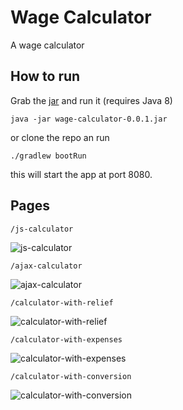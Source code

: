 Wage Calculator
===========
A wage calculator

## How to run
Grab the  [jar](https://github.com/Valentin-Paramonov/wage-calculator/releases/download/0.0.1/wage-calculator-0.0.1.jar) and run it (requires Java 8)
```
java -jar wage-calculator-0.0.1.jar
```
or clone the repo an run
```
./gradlew bootRun
```
this will start the app at port 8080.
## Pages
```
/js-calculator
```
![js-calculator](https://cloud.githubusercontent.com/assets/5235166/8251353/8f0e60f8-1684-11e5-803e-02583f163b84.jpg)
```
/ajax-calculator
```
![ajax-calculator](https://cloud.githubusercontent.com/assets/5235166/8251374/bb96b120-1684-11e5-81dd-47b9a1af25f1.jpg)
```
/calculator-with-relief
```
![calculator-with-relief](https://cloud.githubusercontent.com/assets/5235166/8251389/e0f035ea-1684-11e5-9db3-bbbdeb78e5a6.jpg)
```
/calculator-with-expenses
```
![calculator-with-expenses](https://cloud.githubusercontent.com/assets/5235166/8251406/fcbb67f4-1684-11e5-8c23-377faf09c779.jpg)
```
/calculator-with-conversion
```
![calculator-with-conversion](https://cloud.githubusercontent.com/assets/5235166/8251440/3d871170-1685-11e5-89d3-0a07c378dbcd.jpg)
